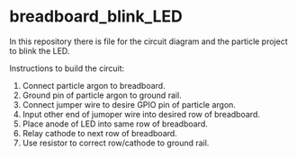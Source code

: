 # breadboard_blink_LED
In this repository there is file for the circuit diagram and the particle project to blink the LED.

Instructions to build the circuit:

1. Connect particle argon to breadboard.
2.  Ground pin of particle argon to ground rail.
3. Connect jumper wire to desire GPIO pin of particle argon.
4. Input other end of jumoper wire into desired row of breadboard.
5. Place anode of LED into same row of breadboard.
6. Relay cathode to next row of breadboard.
7. Use resistor to correct row/cathode to ground rail. 
